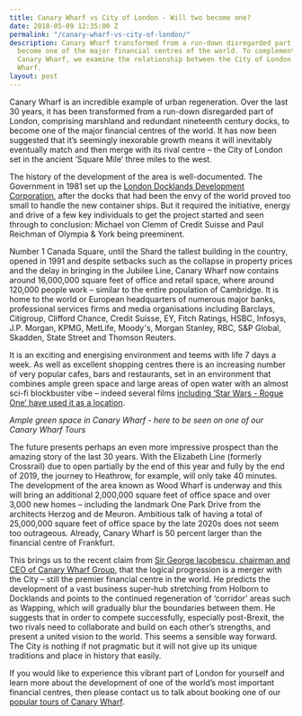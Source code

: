 ```yaml
---
title: Canary Wharf vs City of London - Will two become one?
date: 2018-05-09 12:35:00 Z
permalink: "/canary-wharf-vs-city-of-london/"
description: Canary Wharf transformed from a run-down disregarded part of London to
  become one of the major financial centres of the world. To complement our tour of
  Canary Wharf, we examine the relationship between the City of London and Canary
  Wharf.
layout: post
---
```


Canary Wharf is an incredible example of urban regeneration. Over the last 30 years, it has been transformed from a run-down disregarded part of London, comprising marshland and redundant nineteenth century docks, to become one of the major financial centres of the world. It has now been suggested that it’s seemingly inexorable growth means it will inevitably eventually match and then merge with its rival centre – the City of London set in the ancient ‘Square Mile’ three miles to the west.

The history of the development of the area is well-documented. The Government in 1981 set up the [London Docklands Development Corporation](http://www.lddc-history.org.uk/), after the docks that had been the envy of the world proved too small to handle the new container ships. But it required the initiative, energy and drive of a few key individuals to get the project started and seen through to conclusion: Michael von Clemm of Credit Suisse and Paul Reichman of Olympia & York being preeminent. 

Number 1 Canada Square, until the Shard the tallest building in the country, opened in 1991 and despite setbacks such as the collapse in property prices and the delay in bringing in the Jubilee Line, Canary Wharf now contains around 16,000,000 square feet of office and retail space, where around 120,000 people work – similar to the entire population of Cambridge. It is home to the world or European headquarters of numerous major banks, professional services firms and media organisations including Barclays, Citigroup, Clifford Chance, Credit Suisse, EY, Fitch Ratings, HSBC, Infosys, J.P. Morgan, KPMG, MetLife, Moody's, Morgan Stanley, RBC, S&P Global, Skadden, State Street and Thomson Reuters. 

It is an exciting and energising environment and teems with life 7 days a week. As well as excellent shopping centres there is an increasing number of very popular cafes, bars and restaurants, set in an environment that combines ample green space and large areas of open water with an almost sci-fi blockbuster vibe – indeed several films [including ‘Star Wars - Rogue One’ have used it as a location](https://www.theguardian.com/film/2016/apr/07/star-wars-rogue-one-london-jubilee-line-tube-station).

*Ample green space in Canary Wharf - here to be seen on one of our Canary Wharf Tours*

The future presents perhaps an even more impressive prospect than the amazing story of the last 30 years. With the Elizabeth Line (formerly Crossrail) due to open partially by the end of this year and fully by the end of 2019, the journey to Heathrow, for example, will only take 40 minutes. The development of the area known as Wood Wharf is underway and this will bring an additional 2,000,000 square feet of office space and over 3,000 new homes – including the landmark One Park Drive from the architects Herzog and de Meuron. Ambitious talk of having a total of 25,000,000 square feet of office space by the late 2020s does not seem too outrageous. Already, Canary Wharf is 50 percent larger than the financial centre of Frankfurt. 

This brings us to the recent claim from [Sir George Iacobescu, chairman and CEO of Canary Wharf Group](https://www.standard.co.uk/business/meet-sir-george-iacobescu-the-romanian-visionary-who-transformed-docklands-a3738651.html), that the logical progression is a merger with the City – still the premier financial centre in the world. He predicts the development of a vast business super-hub stretching from Holborn to Docklands and points to the continued regeneration of ‘corridor’ areas such as Wapping, which will gradually blur the boundaries between them. He suggests that in order to compete successfully, especially post-Brexit, the two rivals need to collaborate and build on each other’s strengths, and present a united vision to the world.
This seems a sensible way forward. The City is nothing if not pragmatic but it will not give up its unique traditions and place in history that easily.

If you would like to experience this vibrant part of London for yourself and learn more about the development of one of the world’s most important financial centres, then please contact us to talk about booking one of our [popular tours of Canary Wharf](https://www.insider-london.co.uk/tours/canary-wharf-finance-tour/).